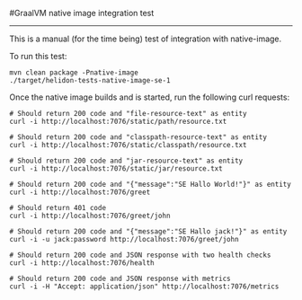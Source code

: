 #GraalVM native image integration test
_____

This is a manual (for the time being) test of integration with native-image.

To run this test:

```shell script
mvn clean package -Pnative-image
./target/helidon-tests-native-image-se-1
```  

Once the native image builds and is started, run the following
 curl requests:
 
```shell script
# Should return 200 code and "file-resource-text" as entity
curl -i http://localhost:7076/static/path/resource.txt

# Should return 200 code and "classpath-resource-text" as entity
curl -i http://localhost:7076/static/classpath/resource.txt

# Should return 200 code and "jar-resource-text" as entity
curl -i http://localhost:7076/static/jar/resource.txt

# Should return 200 code and "{"message":"SE Hallo World!"}" as entity
curl -i http://localhost:7076/greet

# Should return 401 code 
curl -i http://localhost:7076/greet/john

# Should return 200 code and "{"message":"SE Hallo jack!"}" as entity
curl -i -u jack:password http://localhost:7076/greet/john

# Should return 200 code and JSON response with two health checks
curl -i http://localhost:7076/health

# Should return 200 code and JSON response with metrics
curl -i -H "Accept: application/json" http://localhost:7076/metrics
```
